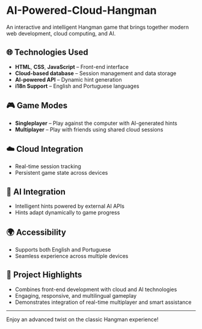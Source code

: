 # AI-Powered-Cloud-Hangman

An interactive and intelligent Hangman game that brings together modern web development, cloud computing, and AI.

## 🌐 Technologies Used
- **HTML**, **CSS**, **JavaScript** – Front-end interface
- **Cloud-based database** – Session management and data storage
- **AI-powered API** – Dynamic hint generation
- **i18n Support** – English and Portuguese languages

## 🎮 Game Modes
- **Singleplayer** – Play against the computer with AI-generated hints
- **Multiplayer** – Play with friends using shared cloud sessions

## ☁️ Cloud Integration
- Real-time session tracking
- Persistent game state across devices

## 🤖 AI Integration
- Intelligent hints powered by external AI APIs
- Hints adapt dynamically to game progress

## 🌍 Accessibility
- Supports both English and Portuguese
- Seamless experience across multiple devices

## 🧠 Project Highlights
- Combines front-end development with cloud and AI technologies
- Engaging, responsive, and multilingual gameplay
- Demonstrates integration of real-time multiplayer and smart assistance

---

Enjoy an advanced twist on the classic Hangman experience!
